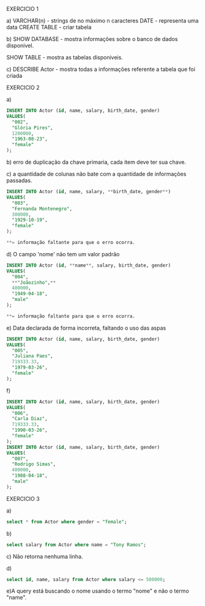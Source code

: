 EXERCICIO 1

a) VARCHAR(n) - strings de no máximo n caracteres
DATE - representa uma data
CREATE TABLE - criar tabela

b) SHOW DATABASE - mostra informações sobre o banco de dados disponivel.

SHOW TABLE - mostra as tabelas disponiveis.

c)  DESCRIBE Actor - mostra todas a informações referente a tabela que foi criada 


EXERCICIO 2

a) 
````sql 
INSERT INTO Actor (id, name, salary, birth_date, gender)
VALUES(
  "002", 
  "Glória Pires",
  1200000,
  "1963-08-23", 
  "female"
);

````

b) erro de duplicação da chave primaria, cada item deve ter sua chave.

c) a quantidade de colunas não bate com a quantidade de informações passadas.

````sql
INSERT INTO Actor (id, name, salary, **birth_date, gender**) 
VALUES(
  "003", 
  "Fernanda Montenegro",
  300000,
  "1929-10-19", 
  "female"
);

**= informação faltante para que o erro ocorra.
````

d) O campo 'nome' não tem um valor padrão

````sql
INSERT INTO Actor (id, **name**, salary, birth_date, gender)
VALUES(
  "004",
  **"Joãozinho",**
  400000,
  "1949-04-18", 
  "male"
);

**= informação faltante para que o erro ocorra.
````

e) Data declarada de forma incorreta, faltando o uso das aspas

````sql
INSERT INTO Actor (id, name, salary, birth_date, gender)
VALUES(
  "005", 
  "Juliana Paes",
  719333.33,
  "1979-03-26", 
  "female"
);
````

f) 
````sql
INSERT INTO Actor (id, name, salary, birth_date, gender)
VALUES(
  "006", 
  "Carla Diaz",
  719333.33,
  "1990-03-26", 
  "female"
);
INSERT INTO Actor (id, name, salary, birth_date, gender)
VALUES(
  "007",
  "Rodrigo Simas",
  400000,
  "1988-04-18", 
  "male"
);

````

EXERCICIO 3

a)

```sql
select * from Actor where gender = "female";
```

b)

```sql
select salary from Actor where name = "Tony Ramos";
```

c) Não retorna nenhuma linha.

d)

```sql
select id, name, salary from Actor where salary <= 500000;
```

e)A query está buscando o nome usando o termo "nome" e não o termo "name".

